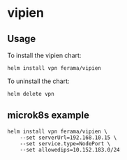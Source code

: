 # vipien

## Usage

To install the vipien chart:

    helm install vpn ferama/vipien

To uninstall the chart:

    helm delete vpn

## microk8s example
```
helm install vpn ferama/vipien \
    --set serverUrl=192.168.10.15 \
    --set service.type=NodePort \
    --set allowedips=10.152.183.0/24
```